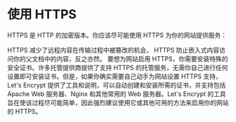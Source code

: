 # 使用 HTTPS
HTTPS 是 HTTP 的加密版本。你应该尽可能使用 HTTPS 为你的网站提供服务：

HTTPS 减少了远程内容在传输过程中被篡改的机会，
HTTPS 防止嵌入式内容访问你的父文档中的内容，反之亦然。
要想为网站启用 HTTPS，你需要安装特殊的安全证书。许多托管提供商提供了支持 HTTPS 的托管服务，无需你自己进行任何设置即可安装证书。但是，如果你确实需要自己动手为网站设置 HTTPS 支持，Let's Encrypt 提供了工具和说明，可以自动创建和安装所需的证书，并支持包括 Apache Web 服务器、Nginx 和其他常用的 Web 服务器。Let's Encrypt 的工具旨在使该过程尽可能简单，因此强烈建议使用它或其他可用的方法来启用你的网站的 HTTPS。
